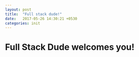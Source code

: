 ```yaml
---
layout: post
title:  "Full stack dude!"
date:   2017-05-26 14:30:21 +0530
categories: init
---
```


Full Stack Dude welcomes you!
===================

